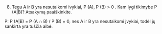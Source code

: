8. Tegu A ir B yra nesutaikomi ivykiai, P (A), P (B) > 0 . Kam lygi tikimybe P (A|B)? Atsakymą
paaiškinkite.

P: P (A|B) = P (A ∩ B) / P (B) = 0, nes A ir B yra nesutaikomi įvykiai, todėl jų sankirta yra tuščia aibė.